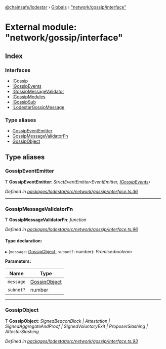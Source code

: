 [@chainsafe/lodestar](../README.md) › [Globals](../globals.md) › ["network/gossip/interface"](_network_gossip_interface_.md)

# External module: "network/gossip/interface"

## Index

### Interfaces

* [IGossip](../interfaces/_network_gossip_interface_.igossip.md)
* [IGossipEvents](../interfaces/_network_gossip_interface_.igossipevents.md)
* [IGossipMessageValidator](../interfaces/_network_gossip_interface_.igossipmessagevalidator.md)
* [IGossipModules](../interfaces/_network_gossip_interface_.igossipmodules.md)
* [IGossipSub](../interfaces/_network_gossip_interface_.igossipsub.md)
* [ILodestarGossipMessage](../interfaces/_network_gossip_interface_.ilodestargossipmessage.md)

### Type aliases

* [GossipEventEmitter](_network_gossip_interface_.md#gossipeventemitter)
* [GossipMessageValidatorFn](_network_gossip_interface_.md#gossipmessagevalidatorfn)
* [GossipObject](_network_gossip_interface_.md#gossipobject)

## Type aliases

###  GossipEventEmitter

Ƭ **GossipEventEmitter**: *StrictEventEmitter‹EventEmitter, [IGossipEvents](../interfaces/_network_gossip_interface_.igossipevents.md)›*

*Defined in [packages/lodestar/src/network/gossip/interface.ts:36](https://github.com/ChainSafe/lodestar/blob/5eceb6c26/packages/lodestar/src/network/gossip/interface.ts#L36)*

___

###  GossipMessageValidatorFn

Ƭ **GossipMessageValidatorFn**: *function*

*Defined in [packages/lodestar/src/network/gossip/interface.ts:96](https://github.com/ChainSafe/lodestar/blob/5eceb6c26/packages/lodestar/src/network/gossip/interface.ts#L96)*

#### Type declaration:

▸ (`message`: [GossipObject](_network_gossip_interface_.md#gossipobject), `subnet?`: number): *Promise‹boolean›*

**Parameters:**

Name | Type |
------ | ------ |
`message` | [GossipObject](_network_gossip_interface_.md#gossipobject) |
`subnet?` | number |

___

###  GossipObject

Ƭ **GossipObject**: *SignedBeaconBlock | Attestation | SignedAggregateAndProof | SignedVoluntaryExit | ProposerSlashing | AttesterSlashing*

*Defined in [packages/lodestar/src/network/gossip/interface.ts:93](https://github.com/ChainSafe/lodestar/blob/5eceb6c26/packages/lodestar/src/network/gossip/interface.ts#L93)*
